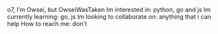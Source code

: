 o7, I’m Owsei, but OwseiWasTaken
Im interested in: python, go and js
Im currently learning:  go, js
Im looking to collaborate on: anything that i can help
How to reach me: don't

<!---
OwseiWasTaken/OwseiWasTaken is a ✨ special ✨ repository because its `README.md` (this file) appears on your GitHub profile.
You can click the Preview link to take a look at your changes.
--->
